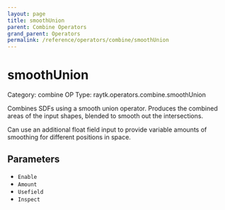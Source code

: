 ```yaml
---
layout: page
title: smoothUnion
parent: Combine Operators
grand_parent: Operators
permalink: /reference/operators/combine/smoothUnion
---
```


# smoothUnion

Category: combine
OP Type: raytk.operators.combine.smoothUnion



Combines SDFs using a smooth union operator.
Produces the combined areas of the input shapes, blended to smooth out the intersections.

Can use an additional float field input to provide variable amounts of smoothing for different positions in space.

## Parameters

* `Enable`
* `Amount`
* `Usefield`
* `Inspect`